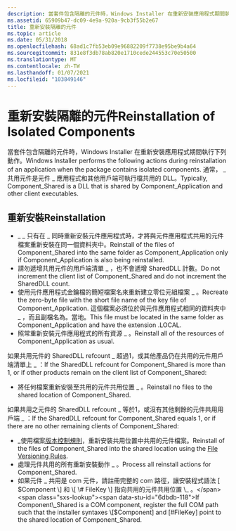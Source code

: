 ```yaml
---
description: 當套件包含隔離的元件時，Windows Installer 在重新安裝應用程式期間執行下列動作。 通常， \_ 共用元件是元件 \_ 應用程式和其他用戶端可執行檔共用的 DLL。
ms.assetid: 65909b47-dc09-4e9a-920a-9cb3f55b2e67
title: 重新安裝隔離的元件
ms.topic: article
ms.date: 05/31/2018
ms.openlocfilehash: 68ad1c7fb53eb09e96882209f7738e95be9b4a64
ms.sourcegitcommit: 831e8f3db78ab820e1710cede244553c70e50500
ms.translationtype: MT
ms.contentlocale: zh-TW
ms.lasthandoff: 01/07/2021
ms.locfileid: "103849146"
---
```

# <a name="reinstallation-of-isolated-components"></a><span data-ttu-id="6dbdb-104">重新安裝隔離的元件</span><span class="sxs-lookup"><span data-stu-id="6dbdb-104">Reinstallation of Isolated Components</span></span>

<span data-ttu-id="6dbdb-105">當套件包含隔離的元件時，Windows Installer 在重新安裝應用程式期間執行下列動作。</span><span class="sxs-lookup"><span data-stu-id="6dbdb-105">Windows Installer performs the following actions during reinstallation of an application when the package contains isolated components.</span></span> <span data-ttu-id="6dbdb-106">通常， \_ 共用元件是元件 \_ 應用程式和其他用戶端可執行檔共用的 DLL。</span><span class="sxs-lookup"><span data-stu-id="6dbdb-106">Typically, Component\_Shared is a DLL that is shared by Component\_Application and other client executables.</span></span>

## <a name="reinstallation"></a><span data-ttu-id="6dbdb-107">重新安裝</span><span class="sxs-lookup"><span data-stu-id="6dbdb-107">Reinstallation</span></span>

-   <span data-ttu-id="6dbdb-108">\_ \_ 只有在 \_ 同時重新安裝元件應用程式時，才將與元件應用程式共用的元件檔案重新安裝在同一個資料夾中。</span><span class="sxs-lookup"><span data-stu-id="6dbdb-108">Reinstall of the files of Component\_Shared into the same folder as Component\_Application only if Component\_Application is also being reinstalled.</span></span>
-   <span data-ttu-id="6dbdb-109">請勿遞增共用元件的用戶端清單 \_ ，也不會遞增 SharedDLL 計數。</span><span class="sxs-lookup"><span data-stu-id="6dbdb-109">Do not increment the client list of Component\_Shared and do not increment the SharedDLL count.</span></span>
-   <span data-ttu-id="6dbdb-110">使用元件應用程式金鑰檔的簡短檔案名來重新建立零位元組檔案 \_ 。</span><span class="sxs-lookup"><span data-stu-id="6dbdb-110">Recreate the zero-byte file with the short file name of the key file of Component\_Application.</span></span> <span data-ttu-id="6dbdb-111">這個檔案必須位於與元件應用程式相同的資料夾中 \_ ，而且副檔名為。當地。</span><span class="sxs-lookup"><span data-stu-id="6dbdb-111">This file must be located in the same folder as Component\_Application and have the extension .LOCAL.</span></span>
-   <span data-ttu-id="6dbdb-112">照常重新安裝元件應用程式的所有資源 \_ 。</span><span class="sxs-lookup"><span data-stu-id="6dbdb-112">Reinstall all of the resources of Component\_Application as usual.</span></span>

<span data-ttu-id="6dbdb-113">如果共用元件的 SharedDLL refcount \_ 超過1，或其他產品仍在共用的元件用戶端清單上 \_ ：</span><span class="sxs-lookup"><span data-stu-id="6dbdb-113">If the SharedDLL refcount for Component\_Shared is more than 1, or if other products remain on the client list of Component\_Shared:</span></span>

-   <span data-ttu-id="6dbdb-114">將任何檔案重新安裝至共用的元件共用位置 \_ 。</span><span class="sxs-lookup"><span data-stu-id="6dbdb-114">Reinstall no files to the shared location of Component\_Shared.</span></span>

<span data-ttu-id="6dbdb-115">如果共用之元件的 SharedDLL refcount \_ 等於1，或沒有其他剩餘的元件共用用戶端 \_ ：</span><span class="sxs-lookup"><span data-stu-id="6dbdb-115">If the SharedDLL refcount for Component\_Shared equals 1, or if there are no other remaining clients of Component\_Shared:</span></span>

-   <span data-ttu-id="6dbdb-116">\_使用檔案[版本控制規則](file-versioning-rules.md)，重新安裝共用位置中共用的元件檔案。</span><span class="sxs-lookup"><span data-stu-id="6dbdb-116">Reinstall of the files of Component\_Shared into the shared location using the [File Versioning Rules](file-versioning-rules.md).</span></span>
-   <span data-ttu-id="6dbdb-117">處理元件共用的所有重新安裝動作 \_ 。</span><span class="sxs-lookup"><span data-stu-id="6dbdb-117">Process all reinstall actions for Component\_Shared.</span></span>
-   <span data-ttu-id="6dbdb-118">如果元件 \_ 共用是 com 元件，請註冊完整的 com 路徑，讓安裝程式語法 \[ $Component \] 和 \[ \# FileKey \] 指向共用的元件共用位置 \_ 。</span><span class="sxs-lookup"><span data-stu-id="6dbdb-118">If Component\_Shared is a COM component, register the full COM path such that the installer syntaxes \[$Component\] and \[\#FileKey\] point to the shared location of Component\_Shared.</span></span>

 

 



